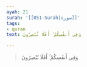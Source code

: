 ```yaml
---
ayah: 21
surah: '[[051-Surah|سورة]]'
tags:
- quran
text: وَفِي أَنفُسِكُمْ ۚ أَفَلَا تُبْصِرُونَ

---
```

> وَفِي أَنفُسِكُمْ ۚ أَفَلَا تُبْصِرُونَ

